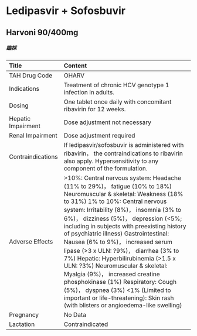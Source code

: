 # Ledipasvir + Sofosbuvir

## Harvoni 90/400mg

##### 臨採

| Title              | Content                                                                                                                                                                                                                                                                                                                                                                                                                                                                                                                                                                                                                                                                                       |
|:-------------------|:----------------------------------------------------------------------------------------------------------------------------------------------------------------------------------------------------------------------------------------------------------------------------------------------------------------------------------------------------------------------------------------------------------------------------------------------------------------------------------------------------------------------------------------------------------------------------------------------------------------------------------------------------------------------------------------------|
| TAH Drug Code      | OHARV                                                                                                                                                                                                                                                                                                                                                                                                                                                                                                                                                                                                                                                                                         |
| Indications        | Treatment of chronic HCV genotype 1 infection in adults.                                                                                                                                                                                                                                                                                                                                                                                                                                                                                                                                                                                                                                      |
| Dosing             | One tablet once daily with concomitant ribavirin for 12 weeks.                                                                                                                                                                                                                                                                                                                                                                                                                                                                                                                                                                                                                                |
| Hepatic Impairment | Dose adjustment not necessary                                                                                                                                                                                                                                                                                                                                                                                                                                                                                                                                                                                                                                                                 |
| Renal Impairment   | Dose adjustment required                                                                                                                                                                                                                                                                                                                                                                                                                                                                                                                                                                                                                                                                      |
| Contraindications  | If ledipasvir/sofosbuvir is administered with ribavirin， the contraindications to ribavirin also apply. Hypersensitivity to any component of the formulation.                                                                                                                                                                                                                                                                                                                                                                                                                                                                                                                                |
| Adverse Effects    | >10%: Central nervous system: Headache (11% to 29%)， fatigue (10% to 18%) Neuromuscular & skeletal: Weakness (18% to 31%) 1% to 10%: Central nervous system: Irritability (8%)， insomnia (3% to 6%)， dizziness (5%)， depression (<5%; including in subjects with preexisting history of psychiatric illness) Gastrointestinal: Nausea (6% to 9%)， increased serum lipase (>3 x ULN: ?9%)， diarrhea (3% to 7%) Hepatic: Hyperbilirubinemia (>1.5 x ULN: ?3%) Neuromuscular & skeletal: Myalgia (9%)， increased creatine phosphokinase (1%) Respiratory: Cough (5%)， dyspnea (3%) <1% (Limited to important or life-threatening): Skin rash (with blisters or angioedema-like swelling) |
| Pregnancy          | No Data                                                                                                                                                                                                                                                                                                                                                                                                                                                                                                                                                                                                                                                                                       |
| Lactation          | Contraindicated                                                                                                                                                                                                                                                                                                                                                                                                                                                                                                                                                                                                                                                                               |

